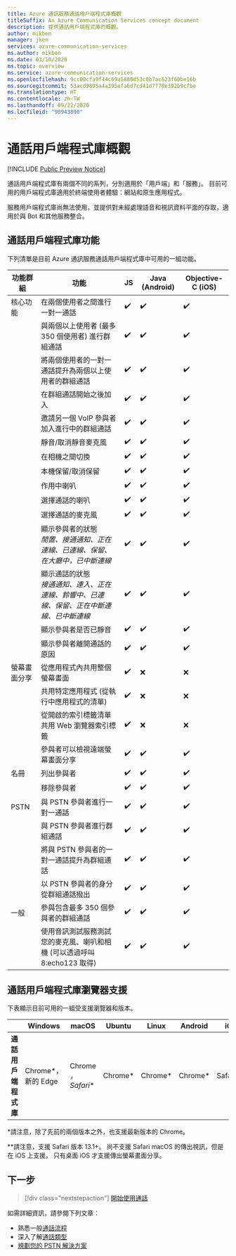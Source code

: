 ```yaml
---
title: Azure 通訊服務通話用戶端程式庫概觀
titleSuffix: An Azure Communication Services concept document
description: 提供通話用戶端程式庫的概觀。
author: mikben
manager: jken
services: azure-communication-services
ms.author: mikben
ms.date: 03/10/2020
ms.topic: overview
ms.service: azure-communication-services
ms.openlocfilehash: 9cc00cfa9f44c69a5880d53c0b7ac623f60be16b
ms.sourcegitcommit: 53acd9895a4a395efa6d7cd41d7f78e392b9cfbe
ms.translationtype: HT
ms.contentlocale: zh-TW
ms.lasthandoff: 09/22/2020
ms.locfileid: "90943890"
---
```

# <a name="calling-client-library-overview"></a>通話用戶端程式庫概觀

[!INCLUDE [Public Preview Notice](../../includes/public-preview-include.md)]

通話用戶端程式庫有兩個不同的系列，分別適用於「用戶端」和「服務」。 目前可用的用戶端程式庫適用於終端使用者體驗：網站和原生應用程式。

服務用戶端程式庫尚無法使用，並提供對未經處理語音和視訊資料平面的存取，適用於與 Bot 和其他服務整合。

## <a name="calling-client-library-capabilities"></a>通話用戶端程式庫功能

下列清單是目前 Azure 通訊服務通話用戶端程式庫中可用的一組功能。

| 功能群組 | 功能                                                                                                          | JS  | Java (Android) | Objective-C (iOS) 
| ----------------- | ------------------------------------------------------------------------------------------------------------------- | ---  | -------------- | -------------
| 核心功能 | 在兩個使用者之間進行一對一通話                                                                           | ✔️   | ✔️            | ✔️  
|                   | 與兩個以上使用者 (最多 350 個使用者) 進行群組通話                                                       | ✔️   | ✔️            | ✔️ 
|                   | 將兩個使用者的一對一通話提升為兩個以上使用者的群組通話                                 | ✔️   | ✔️            | ✔️ 
|                   | 在群組通話開始之後加入                                                                              | ✔️   | ✔️            | ✔️ 
|                   | 邀請另一個 VoIP 參與者加入進行中的群組通話                                                       | ✔️   | ✔️            | ✔️ 
|                   | 靜音/取消靜音麥克風                                                                                                     | ✔️   | ✔️            | ✔️         
|                   | 在相機之間切換                                                                                              | ✔️   | ✔️            | ✔️           
|                   | 本機保留/取消保留                                                                                                  | ✔️   | ✔️            | ✔️           
|                   | 作用中喇叭                                                                                                      | ✔️   | ✔️            | ✔️           
|                   | 選擇通話的喇叭                                                                                            | ✔️   | ✔️            | ✔️           
|                   | 選擇通話的麥克風                                                                                         | ✔️   | ✔️            | ✔️           
|                   | 顯示參與者的狀態<br/>*閒置、接通通知、正在連線、已連線、保留、在大廳中，已中斷連線*         | ✔️   | ✔️            | ✔️           
|                   | 顯示通話的狀態<br/>*接通通知、連入、正在連線、鈴響中、已連線、保留、正在中斷連線、已中斷連線* | ✔️   | ✔️            | ✔️           
|                   | 顯示參與者是否已靜音                                                                                      | ✔️   | ✔️            | ✔️           
|                   | 顯示參與者離開通話的原因                                                                       | ✔️   | ✔️            | ✔️     
| 螢幕畫面分享    | 從應用程式內共用整個螢幕畫面                                                                 | ✔️   | ❌            | ❌           
|                   | 共用特定應用程式 (從執行中應用程式的清單)                                                | ✔️   | ❌            | ❌           
|                   | 從開啟的索引標籤清單共用 Web 瀏覽器索引標籤                                                                  | ✔️   | ❌            | ❌           
|                   | 參與者可以檢視遠端螢幕畫面分享                                                                            | ✔️   | ✔️            | ✔️         
| 名冊            | 列出參與者                                                                                                   | ✔️   | ✔️            | ✔️           
|                   | 移除參與者                                                                                                | ✔️   | ✔️            | ✔️         
| PSTN              | 與 PSTN 參與者進行一對一通話                                                                     | ✔️   | ✔️            | ✔️   
|                   | 與 PSTN 參與者進行群組通話                                                                           | ✔️   | ✔️            | ✔️
|                   | 將與 PSTN 參與者的一對一通話提升為群組通話                                                 | ✔️   | ✔️            | ✔️
|                   | 以 PSTN 參與者的身分從群組通話撥出                                                                    | ✔️   | ✔️            | ✔️   
| 一般           | 參與包含最多 350 個參與者的群組通話                                                       |  ✔️  | ✔️            | ✔️    
|                   | 使用音訊測試服務測試您的麥克風、喇叭和相機 (可以透過呼叫 8:echo123 取得)                   |  ✔️  | ✔️            | ✔️   

## <a name="calling-client-library-browser-support"></a>通話用戶端程式庫瀏覽器支援

下表顯示目前可用的一組受支援瀏覽器和版本。

|                                  | Windows          | macOS          | Ubuntu | Linux  | Android | iOS    |
| -------------------------------- | ---------------- | -------------- | ------- | ------ | ------ | ------ |
| **通話用戶端程式庫** | Chrome*，新的 Edge | Chrome *，Safari** | Chrome*  | Chrome* | Chrome* | Safari** |


*請注意，除了先前的兩個版本之外，也支援最新版本的 Chrome。<br/>

**請注意，支援 Safari 版本 13.1+。 尚不支援 Safari macOS 的傳出視訊，但是在 iOS 上支援。 只有桌面 iOS 才支援傳出螢幕畫面分享。

## <a name="next-steps"></a>下一步

> [!div class="nextstepaction"]
> [開始使用通話](../../quickstarts/voice-video-calling/getting-started-with-calling.md)

如需詳細資訊，請參閱下列文章：
- 熟悉一般[通話流程](../call-flows.md)
- 深入了解[通話類型](../voice-video-calling/about-call-types.md)
- [規劃您的 PSTN 解決方案](../telephony-sms/plan-solution.md)

